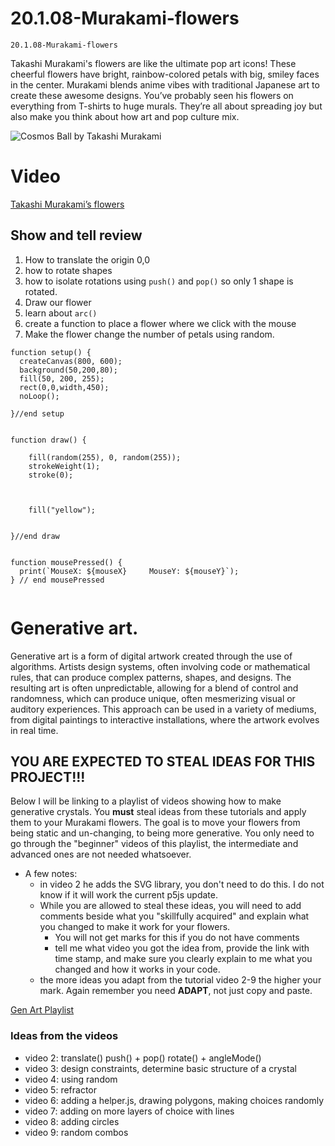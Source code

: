 # 20.1.08-Murakami-flowers

```
20.1.08-Murakami-flowers
```

Takashi Murakami's flowers are like the ultimate pop art icons! These cheerful flowers have bright, rainbow-colored petals with big, smiley faces in the center. Murakami blends anime vibes with traditional Japanese art to create these awesome designs. You’ve probably seen his flowers on everything from T-shirts to huge murals. They’re all about spreading joy but also make you think about how art and pop culture mix.

![Cosmos Ball by Takashi Murakami](https://upload.wikimedia.org/wikipedia/en/0/0b/%27Cosmos_Ball%27_by_Takashi_Murakami%2C_molded_plastic%2C_2000.jpg)


# Video
[Takashi Murakami’s flowers](https://youtu.be/zPkAQCdXcLc?si=e_TjJgvy4iAADjvR)

## Show and tell review
1. How to translate the origin 0,0
2. how to rotate shapes
3. how to isolate rotations using `push()` and `pop()` so only 1 shape is rotated.
4. Draw our flower
5. learn about `arc()`
6. create a function to place a flower where we click with the mouse
7. Make the flower change the number of petals using random. 


```
function setup() {
  createCanvas(800, 600);
  background(50,200,80);
  fill(50, 200, 255);
  rect(0,0,width,450);
  noLoop();

}//end setup


function draw() {

    fill(random(255), 0, random(255));
    strokeWeight(1);
    stroke(0);



    fill("yellow");
    
   
}//end draw


function mousePressed() {
  print(`MouseX: ${mouseX}     MouseY: ${mouseY}`);
} // end mousePressed


```

# Generative art. 
Generative art is a form of digital artwork created through the use of algorithms. Artists design systems, often involving code or mathematical rules, that can produce complex patterns, shapes, and designs. The resulting art is often unpredictable, allowing for a blend of control and randomness, which can produce unique, often mesmerizing visual or auditory experiences. This approach can be used in a variety of mediums, from digital paintings to interactive installations, where the artwork evolves in real time.


## YOU ARE EXPECTED TO STEAL IDEAS FOR THIS PROJECT!!!
Below I will be linking to a playlist of videos showing how to make generative crystals. You **must** steal ideas from these tutorials and apply them to your Murakami flowers. The goal is to move your flowers from being static and un-changing, to being more generative. You only need to go through the "beginner" videos of this playlist, the intermediate and advanced ones are not needed whatsoever. 

- A few notes:
	- in video 2 he adds the SVG library, you don't need to do this. I do not know if it will work the current p5js update.
 	- While you are allowed to steal these ideas, you will need to add comments beside what you "skillfully acquired" and explain what you changed to make it work for your flowers.
  		-  You will not get marks for this if you do not have comments
    	-  tell me what video you got the idea from, provide the link with time stamp, and make sure you clearly explain to me what you changed and how it works in your code.
  	- the more ideas you adapt from the tutorial video 2-9 the higher your mark. Again remember you need **ADAPT**, not just copy and paste.

[Gen Art Playlist](https://youtube.com/playlist?list=PLyRZnpOSgMj3K8AV2I6UldnvTj6d_Zrf0&si=UxIqzgXuN0MoHANZ)
 
### Ideas from the videos
- video 2: translate()  push() + pop() rotate() + angleMode()
- video 3: design constraints, determine basic structure of a crystal
- video 4: using random
- video 5: refractor
- video 6: adding a helper.js, drawing polygons, making choices randomly
- video 7: adding on more layers of choice with lines
- video 8: adding circles
- video 9: random combos

